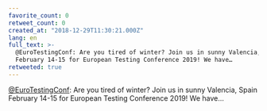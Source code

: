 ```yaml
---
favorite_count: 0
retweet_count: 0
created_at: "2018-12-29T11:30:21.000Z"
lang: en
full_text: >-
  @EuroTestingConf: Are you tired of winter? Join us in sunny Valencia, Spain
  February 14-15 for European Testing Conference 2019! We have…
retweeted: true
---
```


[@EuroTestingConf](https://twitter.com/EuroTestingConf): Are you tired of
winter? Join us in sunny Valencia, Spain February 14-15 for European Testing
Conference 2019! We have…
